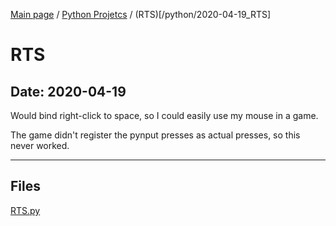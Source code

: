 [Main page](/) / [Python Projetcs](/python) / (RTS)[/python/2020-04-19_RTS]

# RTS

## Date: 2020-04-19

Would bind right-click to space, so I could easily use my mouse in a game.

The game didn't register the pynput presses as actual presses, so this never worked.

-----

## Files

[RTS.py](RTS.py)